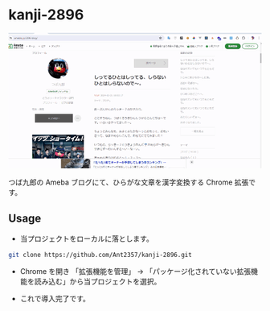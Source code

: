 # kanji-2896
![拡張適用例](./assets/imgs/examples/animation.gif "拡張適用例")

つば九郎の Ameba ブログにて、ひらがな文章を漢字変換する Chrome 拡張です。

## Usage

* 当プロジェクトをローカルに落とします。
```bash
git clone https://github.com/Ant2357/kanji-2896.git
```

* Chrome を開き 「拡張機能を管理」 -> 「パッケージ化されていない拡張機能を読み込む」から当プロジェクトを選択。

* これで導入完了です。
